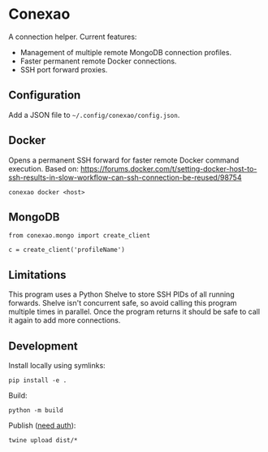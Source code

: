 # Conexao

A connection helper. Current features:

- Management of multiple remote MongoDB connection profiles.
- Faster permanent remote Docker connections.
- SSH port forward proxies.

## Configuration

Add a JSON file to `~/.config/conexao/config.json`.


## Docker

Opens a permanent SSH forward for faster remote Docker command execution.
Based on:
https://forums.docker.com/t/setting-docker-host-to-ssh-results-in-slow-workflow-can-ssh-connection-be-reused/98754

    conexao docker <host>


## MongoDB

```
from conexao.mongo import create_client

c = create_client('profileName')
```


## Limitations

This program uses a Python Shelve to store SSH PIDs of all running forwards. Shelve isn't concurrent safe, so avoid calling this program multiple times in parallel. Once the program returns it should be safe to call it again to add more connections.


## Development

Install locally using symlinks:

    pip install -e .

Build:

    python -m build

Publish ([need auth](https://packaging.python.org/en/latest/tutorials/packaging-projects/#uploading-the-distribution-archives)):

    twine upload dist/*